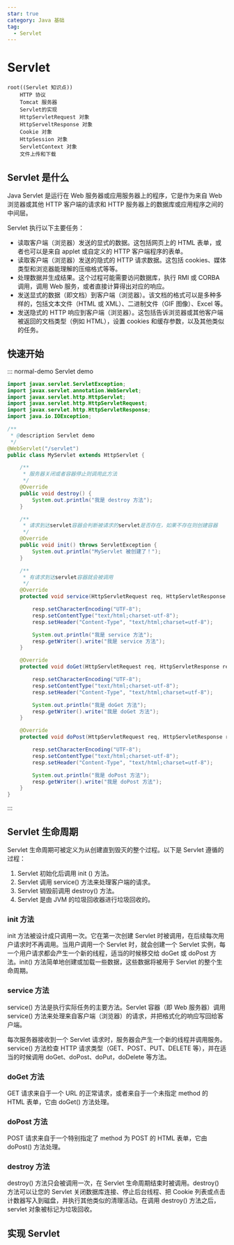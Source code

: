 ```yaml
---
star: true
category: Java 基础
tag: 
  - Servlet
---
```


# Servlet

```mindmap
root((Servlet 知识点))
    HTTP 协议
    Tomcat 服务器
    Servlet的实现
    HttpServletRequest 对象
    HttpServeltResponse 对象
    Cookie 对象
    HttpSession 对象
    ServletContext 对象
    文件上传和下载
```

## Servlet 是什么
Java Servlet 是运行在 Web 服务器或应用服务器上的程序，它是作为来自 Web 浏览器或其他 HTTP 客户端的请求和 HTTP 服务器上的数据库或应用程序之间的中间层。

Servlet 执行以下主要任务：
- 读取客户端（浏览器）发送的显式的数据。这包括网页上的 HTML 表单，或者也可以是来自 applet 或自定义的 HTTP 客户端程序的表单。
- 读取客户端（浏览器）发送的隐式的 HTTP 请求数据。这包括 cookies、媒体类型和浏览器能理解的压缩格式等等。
- 处理数据并生成结果。这个过程可能需要访问数据库，执行 RMI 或 CORBA 调用，调用 Web 服务，或者直接计算得出对应的响应。
- 发送显式的数据（即文档）到客户端（浏览器）。该文档的格式可以是多种多样的，包括文本文件（HTML 或 XML）、二进制文件（GIF 图像）、Excel 等。
- 发送隐式的 HTTP 响应到客户端（浏览器）。这包括告诉浏览器或其他客户端被返回的文档类型（例如 HTML），设置 cookies 和缓存参数，以及其他类似的任务。

## 快速开始
::: normal-demo Servlet demo
```java
import javax.servlet.ServletException;
import javax.servlet.annotation.WebServlet;
import javax.servlet.http.HttpServlet;
import javax.servlet.http.HttpServletRequest;
import javax.servlet.http.HttpServletResponse;
import java.io.IOException;

/**
 * @description Servlet demo
 */
@WebServlet("/servlet")
public class MyServlet extends HttpServlet {

    /**
     * 服务器关闭或者容器停止则调用此方法
     */
    @Override
    public void destroy() {
        System.out.println("我是 destroy 方法");
    }

    /**
     * 请求到达servlet容器会判断被请求的servlet是否存在，如果不存在则创建容器
     */
    @Override
    public void init() throws ServletException {
        System.out.println("MyServlet 被创建了！");
    }

    /**
     * 有请求到达servlet容器就会被调用
     */
    @Override
    protected void service(HttpServletRequest req, HttpServletResponse resp) throws ServletException, IOException {

        resp.setCharacterEncoding("UTF-8");
        resp.setContentType("text/html;charset-utf-8");
        resp.setHeader("Content-Type", "text/html;charset=utf-8");

        System.out.println("我是 service 方法");
        resp.getWriter().write("我是 service 方法");
    }

    @Override
    protected void doGet(HttpServletRequest req, HttpServletResponse resp) throws ServletException, IOException {

        resp.setCharacterEncoding("UTF-8");
        resp.setContentType("text/html;charset-utf-8");
        resp.setHeader("Content-Type", "text/html;charset=utf-8");

        System.out.println("我是 doGet 方法");
        resp.getWriter().write("我是 doGet 方法");
    }

    @Override
    protected void doPost(HttpServletRequest req, HttpServletResponse resp) throws ServletException, IOException {

        resp.setCharacterEncoding("UTF-8");
        resp.setContentType("text/html;charset-utf-8");
        resp.setHeader("Content-Type", "text/html;charset=utf-8");

        System.out.println("我是 doPost 方法");
        resp.getWriter().write("我是 doPost 方法");
    }
}
```
:::

## Servlet 生命周期
Servlet 生命周期可被定义为从创建直到毁灭的整个过程。以下是 Servlet 遵循的过程：
1. Servlet 初始化后调用 init () 方法。
2. Servlet 调用 service() 方法来处理客户端的请求。
3. Servlet 销毁前调用 destroy() 方法。
4. Servlet 是由 JVM 的垃圾回收器进行垃圾回收的。

### init 方法
init 方法被设计成只调用一次。它在第一次创建 Servlet 时被调用，在后续每次用户请求时不再调用。当用户调用一个 Servlet 时，就会创建一个 Servlet 实例，每一个用户请求都会产生一个新的线程，适当的时候移交给 doGet 或 doPost 方法。init() 方法简单地创建或加载一些数据，这些数据将被用于 Servlet 的整个生命周期。

### service 方法
service() 方法是执行实际任务的主要方法。Servlet 容器（即 Web 服务器）调用 service() 方法来处理来自客户端（浏览器）的请求，并把格式化的响应写回给客户端。

每次服务器接收到一个 Servlet 请求时，服务器会产生一个新的线程并调用服务。service() 方法检查 HTTP 请求类型（GET、POST、PUT、DELETE 等），并在适当的时候调用 doGet、doPost、doPut，doDelete 等方法。

### doGet 方法
GET 请求来自于一个 URL 的正常请求，或者来自于一个未指定 method 的 HTML 表单，它由 doGet() 方法处理。

### doPost 方法
POST 请求来自于一个特别指定了 method 为 POST 的 HTML 表单，它由 doPost() 方法处理。

### destroy 方法
destroy() 方法只会被调用一次，在 Servlet 生命周期结束时被调用。destroy() 方法可以让您的 Servlet 关闭数据库连接、停止后台线程、把 Cookie 列表或点击计数器写入到磁盘，并执行其他类似的清理活动。在调用 destroy() 方法之后，servlet 对象被标记为垃圾回收。

## 实现 Servlet